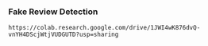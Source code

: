 
### Fake Review Detection

```
https://colab.research.google.com/drive/1JWI4wK876dvQ-vnYH4DScjWtjVUDGUTD?usp=sharing
```

